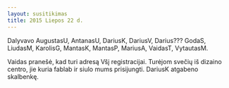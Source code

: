 ```yaml
---
layout: susitikimas
title: 2015 Liepos 22 d.
---
```

Dalyvavo AugustasU, AntanasU, DariusK, DariusV, Darius??? GodaS, LiudasM, KarolisG, MantasK, MantasP, MariusA, VaidasT, VytautasM.


Vaidas pranešė, kad turi adresą Všį registracijai.
Turėjom svečių iš dizaino centro, jie kuria fablab ir siulo mums prisijungti.
DariusK atgabeno skalbenkę.

